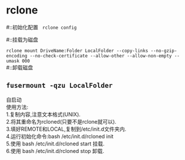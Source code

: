 # rclone
#::初始化配置  
```rclone config```  
 
#::挂载为磁盘  

```rclone mount DriveName:Folder LocalFolder --copy-links --no-gzip-encoding --no-check-certificate --allow-other --allow-non-empty --umask 000```   
#::卸载磁盘  

```fusermount -qzu LocalFolder```  
--------------------------------------------------
自启动  
使用方法:  
1.复制内容,注意文本格式(UNIX).  
2.将其重命名为rcloned(只要不是rclone就可以).  
3.填好REMOTE和LOCAL,复制到/etc/init.d文件夹内.  
4.运行初始化命令:bash /etc/init.d/rcloned init  
5.使用 bash /etc/init.d/rcloned start 挂载.  
6.使用 bash /etc/init.d/rcloned stop 卸载.  
